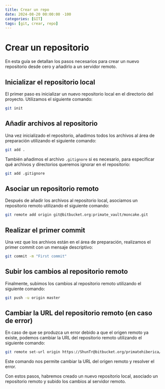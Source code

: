 ```yaml
---
title: Crear un repo
date: 2024-08-20 00:00:00 -100
categories: [GIT]
tags: [git, crear, repo]
---
```


# Crear un repositorio

En esta guía se detallan los pasos necesarios para crear un nuevo repositorio desde cero y añadirlo a un servidor remoto.

## Inicializar el repositorio local

El primer paso es inicializar un nuevo repositorio local en el directorio del proyecto. Utilizamos el siguiente comando:

```bash
git init
```

## Añadir archivos al repositorio

Una vez inicializado el repositorio, añadimos todos los archivos al área de preparación utilizando el siguiente comando:

```bash
git add .
```

También añadimos el archivo `.gitignore` si es necesario, para especificar qué archivos y directorios queremos ignorar en el repositorio:

```bash
git add .gitignore
```

## Asociar un repositorio remoto

Después de añadir los archivos al repositorio local, asociamos un repositorio remoto utilizando el siguiente comando:

```bash
git remote add origin git@bitbucket.org:primate_vault/moncake.git
```

## Realizar el primer commit

Una vez que los archivos están en el área de preparación, realizamos el primer commit con un mensaje descriptivo:

```bash
git commit -m "First commit"
```

## Subir los cambios al repositorio remoto

Finalmente, subimos los cambios al repositorio remoto utilizando el siguiente comando:

```bash
git push -u origin master
```

## Cambiar la URL del repositorio remoto (en caso de error)

En caso de que se produzca un error debido a que el origen remoto ya existe, podemos cambiar la URL del repositorio remoto utilizando el siguiente comando:

```bash
git remote set-url origin https://ShunTr@bitbucket.org/primatehiberica/beeclock.git
```

Este comando nos permite cambiar la URL del origen remoto y resolver el error.

Con estos pasos, habremos creado un nuevo repositorio local, asociado un repositorio remoto y subido los cambios al servidor remoto.
